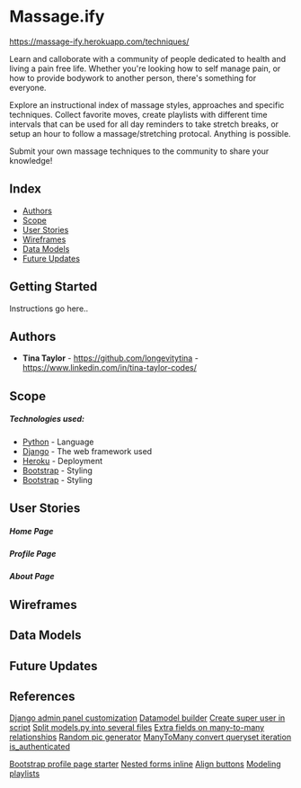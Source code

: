 # Massage.ify

https://massage-ify.herokuapp.com/techniques/

Learn and calloborate with a community of people dedicated to health and living a pain free life. Whether you're looking how to self manage pain, or how to provide bodywork to another person, there's something for everyone.

Explore an instructional index of massage styles, approaches and specific techniques. Collect favorite moves, create playlists with different time intervals that can be used for all day reminders to take stretch breaks, or setup an hour to follow a massage/stretching protocal. Anything is possible.

Submit your own massage techniques to the community to share your knowledge!

## Index

- [Authors](#authors)
- [Scope](#scope)
- [User Stories](#user-stories)
- [Wireframes](#wireframes)
- [Data Models](#data-models)
- [Future Updates](#future-updates)

## Getting Started

Instructions go here..

## Authors

- **Tina Taylor** - https://github.com/longevitytina - https://www.linkedin.com/in/tina-taylor-codes/

## Scope

##### Technologies used:

- [Python](https://www.python.org) - Language
- [Django](https://www.djangoproject.com) - The web framework used
- [Heroku](https://www.heroku.com) - Deployment
- [Bootstrap](https://getbootstrap.com) - Styling
- [Bootstrap](https://getbootstrap.com) - Styling

## User Stories

##### Home Page

##### Profile Page

##### About Page

## Wireframes

## Data Models

## Future Updates

## References

[Django admin panel customization](https://data-flair.training/blogs/django-admin-customization/)
[Datamodel builder](https://www.lucidchart.com/)
[Create super user in script](https://stackoverflow.com/questions/6244382/how-to-automate-createsuperuser-on-django)
[Split models.py into several files](https://stackoverflow.com/questions/6336664/split-models-py-into-several-files)
[Extra fields on many-to-many relationships](https://docs.djangoproject.com/en/dev/topics/db/models/#extra-fields-on-many-to-many-relationships)
[Random pic generator](https://source.unsplash.com/)
[ManyToMany convert queryset iteration ](https://stackoverflow.com/questions/45768190/typeerror-manyrelatedmanager-object-is-not-iterable)
[is_authenticated](https://docs.djangoproject.com/en/2.0/topics/auth/default/#limiting-access-to-logged-in-users)

[Bootstrap profile page starter](https://bootstrapious.com/p/bootstrap-profile-page)
[Nested forms inline](https://swapps.com/blog/working-with-nested-forms-with-django/)
[Align buttons](https://stackoverflow.com/questions/20962483/how-do-i-make-two-bootstrap-buttons-side-by-side/20962556)
[Modeling playlists](https://stackoverflow.com/questions/4799378/best-way-to-make-a-simple-orderable-playlist-in-django)
